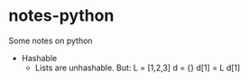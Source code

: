 # notes-python
Some notes on python
* Hashable  
  * Lists are unhashable. But:
    L = [1,2,3]
    d = {}
    d[1] = L
    d[1]
